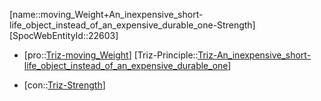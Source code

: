 ﻿---
type: TrizContradiction
aliases:
- moving_Weight+An_inexpensive_short-life_object_instead_of_an_expensive_durable_one-Strength
license: CC BY-SA 4.0
copyright: https://github.com/SpocWeb
IsDeleted: false
IsReadOnly: false
Confidential: public
tags: 
- Triz/Contradiction
---
[name::moving_Weight+An_inexpensive_short-life_object_instead_of_an_expensive_durable_one-Strength]
[SpocWebEntityId::22603]
+ [pro::[Triz-moving_Weight](tech/Triz/Parameter/Triz-moving_Weight.md)]
[Triz-Principle::[Triz-An_inexpensive_short-life_object_instead_of_an_expensive_durable_one](tech/Triz/Principle/Triz-An_inexpensive_short-life_object_instead_of_an_expensive_durable_one.md)]
- [con::[Triz-Strength](tech/Triz/Parameter/Triz-Strength.md)]

